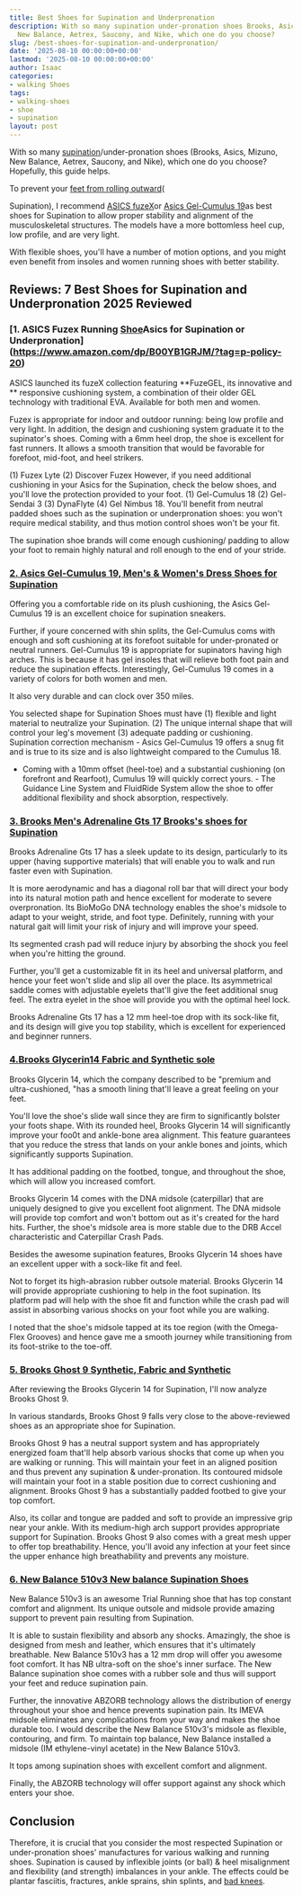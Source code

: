 ```yaml
---
title: Best Shoes for Supination and Underpronation
description: With so many supination under-pronation shoes Brooks, Asics, Mizuno,
  New Balance, Aetrex, Saucony, and Nike, which one do you choose?
slug: /best-shoes-for-supination-and-underpronation/
date: '2025-08-10 00:00:00+00:00'
lastmod: '2025-08-10 00:00:00+00:00'
author: Isaac
categories:
- walking Shoes
tags:
- walking-shoes
- shoe
- supination
layout: post
---
```

With so many [supination](https://pestpolicy.com/best-shoes-for-supination-and-plantar-fasciitis/)/under-pronation shoes (Brooks, Asics, Mizuno, New Balance, Aetrex, Saucony, and Nike), which one do you choose? Hopefully, this guide helps.

To prevent your [feet from rolling outward](http://citeseerx.ist.psu.edu/viewdoc/download?doi=10.1.1.1018.2649&rep=rep1&type=pdf)(

Supination), I recommend [ASICS fuzeX](https://www.amazon.com/dp/B00YB1GRJM/?tag=p-policy-20)or [Asics Gel-Cumulus 19](https://www.amazon.com/dp/B01MRHUSAD/?tag=p-policy-20)as best shoes for Supination to allow proper stability and alignment of the musculoskeletal structures. The models have a more bottomless heel cup, low profile, and are very light.

With flexible shoes, you'll have a number of motion options, and you might even benefit from insoles and women running shoes with better stability.

##  Reviews: 7 Best Shoes for Supination and Underpronation 2025 Reviewed

###  [1. ASICS Fuzex Running [Shoe](https://pestpolicy.com/best-shoes-for-arthritic-hips/)Asics for Supination or Underpronation](https://www.amazon.com/dp/B00YB1GRJM/?tag=p-policy-20)

ASICS launched its fuzeX collection featuring **FuzeGEL, its innovative and ** responsive cushioning system, a combination of their older GEL technology with traditional EVA. Available for both men and women.

Fuzex is appropriate for indoor and outdoor running: being low profile and very light. In addition, the design and cushioning system graduate it to the supinator's shoes. Coming with a 6mm heel drop, the shoe is excellent for fast runners. It allows a smooth transition that would be favorable for forefoot, mid-foot, and heel strikers.

(1) Fuzex Lyte (2) Discover Fuzex However, if you need additional cushioning in your Asics for the Supination, check the below shoes, and you'll love the protection provided to your foot. (1) Gel-Cumulus 18 (2) Gel-Sendai 3 (3) DynaFlyte (4) Gel Nimbus 18. You'll benefit from neutral padded shoes such as the supination or underpronation shoes: you won't require medical stability, and thus motion control shoes won't be your fit.

The supination shoe brands will come enough cushioning/ padding to allow your foot to remain highly natural and roll enough to the end of your stride.

###  [2. Asics Gel-Cumulus 19, Men's & Women's Dress Shoes for Supination](https://www.amazon.com/dp/B01MRHUSAD/?tag=p-policy-20)

Offering you a comfortable ride on its plush cushioning, the Asics Gel-Cumulus 19 is an excellent choice for supination sneakers.

Further, if youre concerned with shin splits, the Gel-Cumulus coms with enough and soft cushioning at its forefoot suitable for under-pronated or neutral runners. Gel-Cumulus 19 is appropriate for supinators having high arches. This is because it has gel insoles that will relieve both foot pain and reduce the supination effects. Interestingly, Gel-Cumulus 19 comes in a variety of colors for both women and men.

It also very durable and can clock over 350 miles.

You selected shape for Supination Shoes must have (1) flexible and light material to neutralize your Supination. (2) The unique internal shape that will control your leg's movement (3) adequate padding or cushioning. Supination correction mechanism - Asics Gel-Cumulus 19 offers a snug fit and is true to its size and is also lightweight compared to the Cumulus 18.

- Coming with a 10mm offset (heel-toe) and a substantial cushioning (on forefront and Rearfoot), Cumulus 19 will quickly correct yours. - The Guidance Line System and FluidRide System allow the shoe to offer additional flexibility and shock absorption, respectively.

###  [3. Brooks Men's Adrenaline Gts 17 Brooks's shoes for Supination](https://www.amazon.com/dp/B01GETZ0CS/?tag=p-policy-20)

Brooks Adrenaline Gts 17 has a sleek update to its design, particularly to its upper (having supportive materials) that will enable you to walk and run faster even with Supination.

It is more aerodynamic and has a diagonal roll bar that will direct your body into its natural motion path and hence excellent for moderate to severe overpronation. Its BioMoGo DNA technology enables the shoe's midsole to adapt to your weight, stride, and foot type. Definitely, running with your natural gait will limit your risk of injury and will improve your speed.

Its segmented crash pad will reduce injury by absorbing the shock you feel when you're hitting the ground.

Further, you'll get a customizable fit in its heel and universal platform, and hence your feet won't slide and slip all over the place. Its asymmetrical saddle comes with adjustable eyelets that'll give the feet additional snug feel. The extra eyelet in the shoe will provide you with the optimal heel lock.

Brooks Adrenaline Gts 17 has a 12 mm heel-toe drop with its sock-like fit, and its design will give you top stability, which is excellent for experienced and beginner runners.

###  [4.**Brooks Glycerin**14 Fabric and Synthetic sole](https://www.amazon.com/dp/B01GETZ0CS/?tag=p-policy-20)

Brooks Glycerin 14, which the company described to be "premium and ultra-cushioned, "has a smooth lining that'll leave a great feeling on your feet.

You'll love the shoe's slide wall since they are firm to significantly bolster your foots shape. With its rounded heel, Brooks Glycerin 14 will significantly improve your foo0t and ankle-bone area alignment. This feature guarantees that you reduce the stress that lands on your ankle bones and joints, which significantly supports Supination.

It has additional padding on the footbed, tongue, and throughout the shoe, which will allow you increased comfort.

Brooks Glycerin 14 comes with the DNA midsole (caterpillar) that are uniquely designed to give you excellent foot alignment. The DNA midsole will provide top comfort and won't bottom out as it's created for the hard hits. Further, the shoe's midsole area is more stable due to the DRB Accel characteristic and Caterpillar Crash Pads.

Besides the awesome supination features, Brooks Glycerin 14 shoes have an excellent upper with a sock-like fit and feel.

Not to forget its high-abrasion rubber outsole material. Brooks Glycerin 14 will provide appropriate cushioning to help in the foot supination. Its platform pad will help with the shoe fit and function while the crash pad will assist in absorbing various shocks on your foot while you are walking.

I noted that the shoe's midsole tapped at its toe region (with the Omega-Flex Grooves) and hence gave me a smooth journey while transitioning from its foot-strike to the toe-off.

###  [5. Brooks Ghost 9 Synthetic, Fabric and Synthetic](https://www.amazon.com/dp/B07CLG6K15/?tag=p-policy-20)

After reviewing the Brooks Glycerin 14 for Supination, I'll now analyze Brooks Ghost 9.

In various standards, Brooks Ghost 9 falls very close to the above-reviewed shoes as an appropriate shoe for Supination.

Brooks Ghost 9 has a neutral support system and has appropriately energized foam that'll help absorb various shocks that come up when you are walking or running. This will maintain your feet in an aligned position and thus prevent any supination & under-pronation. Its contoured midsole will maintain your foot in a stable position due to correct cushioning and alignment. Brooks Ghost 9 has a substantially padded footbed to give your top comfort.

Also, its collar and tongue are padded and soft to provide an impressive grip near your ankle. With its medium-high arch support provides appropriate support for Supination. Brooks Ghost 9 also comes with a great mesh upper to offer top breathability. Hence, you'll avoid any infection at your feet since the upper enhance high breathability and prevents any moisture.

###  [6. New Balance 510v3 New balance Supination Shoes](https://www.amazon.com/dp/B00YB1GRJM/?tag=p-policy-20)

New Balance 510v3 is an awesome Trial Running shoe that has top constant comfort and alignment. Its unique outsole and midsole provide amazing support to prevent pain resulting from Supination.

It is able to sustain flexibility and absorb any shocks. Amazingly, the shoe is designed from mesh and leather, which ensures that it's ultimately breathable. New Balance 510v3 has a 12 mm drop will offer you awesome foot comfort. It has NB ultra-soft on the shoe's inner surface. The New Balance supination shoe comes with a rubber sole and thus will support your feet and reduce supination pain.

Further, the innovative ABZORB technology allows the distribution of energy throughout your shoe and hence prevents supination pain. Its IMEVA midsole eliminates any complications from your way and makes the shoe durable too. I would describe the New Balance 510v3's midsole as flexible, contouring, and firm. To maintain top balance, New Balance installed a midsole (IM ethylene-vinyl acetate) in the New Balance 510v3.

It tops among supination shoes with excellent comfort and alignment.

Finally, the ABZORB technology will offer support against any shock which enters your shoe.

##  Conclusion

Therefore, it is crucial that you consider the most respected Supination or under-pronation shoes' manufactures for various walking and running shoes. Supination is caused by inflexible joints (or ball) & heel misalignment and flexibility (and strength) imbalances in your ankle. The effects could be plantar fasciitis, fractures, ankle sprains, shin splints, and [bad knees](https://pestpolicy.com/best-running-shoes-for-bad-knees/).